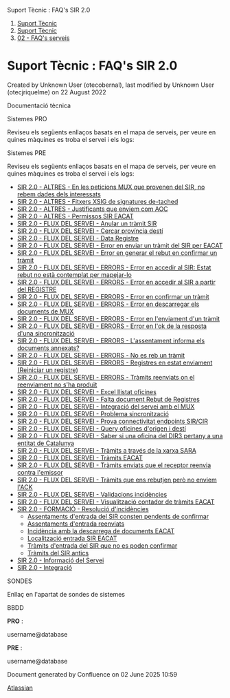 Suport Tècnic : FAQ's SIR 2.0  

1.  [Suport Tècnic](index.html)
2.  [Suport Tècnic](13893782.html)
3.  [02 - FAQ's serveis](26313393.html)

Suport Tècnic : FAQ's SIR 2.0
=============================

Created by Unknown User (otecobernal), last modified by Unknown User (otecjriquelme) on 22 August 2022

  

Documentació tècnica

  

Sistemes PRO

Reviseu els següents enllaços basats en el mapa de serveis, per veure en quines màquines es troba el servei i els logs:

  

     

Sistemes PRE

Reviseu els següents enllaços basats en el mapa de serveis, per veure en quines màquines es troba el servei i els logs:

  

     

  

*   [SIR 2.0 - ALTRES - En les peticions MUX que provenen del SIR, no rebem dades dels interessats](81854790.html)
*   [SIR 2.0 - ALTRES - Fitxers XSIG de signatures de-tached](SIR-2.0---ALTRES---Fitxers-XSIG-de-signatures-de-tached_64982005.html)
*   [SIR 2.0 - ALTRES - Justificants que enviem com AOC](SIR-2.0---ALTRES---Justificants-que-enviem-com-AOC_64979058.html)
*   [SIR 2.0 - ALTRES - Permissos SIR EACAT](SIR-2.0---ALTRES---Permissos-SIR-EACAT_81855823.html)
*   [SIR 2.0 - FLUX DEL SERVEI - Anular un tràmit SIR](64979540.html)
*   [SIR 2.0 - FLUX DEL SERVEI - Cercar província destí](64980934.html)
*   [SIR 2.0 - FLUX DEL SERVEI - Data Registre](SIR-2.0---FLUX-DEL-SERVEI---Data-Registre_41523330.html)
*   [SIR 2.0 - FLUX DEL SERVEI - Error en enviar un tràmit del SIR per EACAT](41523169.html)
*   [SIR 2.0 - FLUX DEL SERVEI - Error en generar el rebut en confirmar un tràmit](64980074.html)
*   [SIR 2.0 - FLUX DEL SERVEI - ERRORS - Error en accedir al SIR: Estat rebut no està contemplat per mapejar-lo](128647610.html)
*   [SIR 2.0 - FLUX DEL SERVEI - ERRORS - Error en accedir al SIR a partir del REGISTRE](SIR-2.0---FLUX-DEL-SERVEI---ERRORS---Error-en-accedir-al-SIR-a-partir-del-REGISTRE_41523493.html)
*   [SIR 2.0 - FLUX DEL SERVEI - ERRORS - Error en confirmar un tràmit](41523086.html)
*   [SIR 2.0 - FLUX DEL SERVEI - ERRORS - Error en descarregar els documents de MUX](SIR-2.0---FLUX-DEL-SERVEI---ERRORS---Error-en-descarregar-els-documents-de-MUX_41523090.html)
*   [SIR 2.0 - FLUX DEL SERVEI - ERRORS - Error en l'enviament d'un tràmit](41523388.html)
*   [SIR 2.0 - FLUX DEL SERVEI - ERRORS - Error en l'ok de la resposta d'una sincronització](41524010.html)
*   [SIR 2.0 - FLUX DEL SERVEI - ERRORS - L'assentament informa els documents annexats?](41523376.html)
*   [SIR 2.0 - FLUX DEL SERVEI - ERRORS - No es reb un tràmit](41523077.html)
*   [SIR 2.0 - FLUX DEL SERVEI - ERRORS - Registres en estat enviament (Reiniciar un registre)](41523585.html)
*   [SIR 2.0 - FLUX DEL SERVEI - ERRORS - Tràmits reenviats on el reenviament no s'ha produït](64980588.html)
*   [SIR 2.0 - FLUX DEL SERVEI - Excel llistat oficines](SIR-2.0---FLUX-DEL-SERVEI---Excel-llistat-oficines_64981863.html)
*   [SIR 2.0 - FLUX DEL SERVEI - Falta document Rebut de Registres](SIR-2.0---FLUX-DEL-SERVEI---Falta-document-Rebut-de-Registres_41523186.html)
*   [SIR 2.0 - FLUX DEL SERVEI - Integració del servei amb el MUX](41523233.html)
*   [SIR 2.0 - FLUX DEL SERVEI - Problema sincronització](41523986.html)
*   [SIR 2.0 - FLUX DEL SERVEI - Prova connectivitat endpoints SIR/CIR](64980018.html)
*   [SIR 2.0 - FLUX DEL SERVEI - Query oficines d'origen i destí](64981586.html)
*   [SIR 2.0 - FLUX DEL SERVEI - Saber si una oficina del DIR3 pertany a una entitat de Catalunya](SIR-2.0---FLUX-DEL-SERVEI---Saber-si-una-oficina-del-DIR3-pertany-a-una-entitat-de-Catalunya_64981804.html)
*   [SIR 2.0 - FLUX DEL SERVEI - Tràmits a través de la xarxa SARA](61931820.html)
*   [SIR 2.0 - FLUX DEL SERVEI - Tràmits EACAT](41523267.html)
*   [SIR 2.0 - FLUX DEL SERVEI - Tràmits enviats que el receptor reenvia contra l'emissor](64980470.html)
*   [SIR 2.0 - FLUX DEL SERVEI - Tràmits que ens rebutjen però no enviem l'ACK](64980238.html)
*   [SIR 2.0 - FLUX DEL SERVEI - Validacions incidències](41522961.html)
*   [SIR 2.0 - FLUX DEL SERVEI - Visualització contador de tràmits EACAT](64980498.html)
*   [SIR 2.0 - FORMACIÓ - Resolució d'incidències](93357198.html)
    *   [Assentaments d'entrada del SIR consten pendents de confirmar](93357200.html)
    *   [Assentaments d'entrada reenviats](100008074.html)
    *   [Incidència amb la descarrega de documents EACAT](93357208.html)
    *   [Localització entrada SIR EACAT](93357272.html)
    *   [Tràmits d'entrada del SIR que no es poden confirmar](100007987.html)
    *   [Tràmits del SIR antics](100008006.html)
*   [SIR 2.0 - Informació del Servei](41522614.html)
*   [SIR 2.0 - Integració](41523456.html)

SONDES

Enllaç en l'apartat de sondes de sistemes

BBDD

**PRO** :

username@database

**PRE** :

username@database

  

  

Document generated by Confluence on 02 June 2025 10:59

[Atlassian](http://www.atlassian.com/)